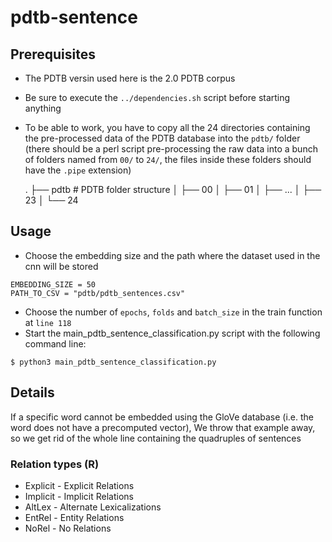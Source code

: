 # pdtb-sentence

## Prerequisites
* The PDTB versin used here is the 2.0 PDTB corpus
* Be sure to execute the ```../dependencies.sh``` script before starting anything
* To be able to work, you have to copy all the 24 directories containing the pre-processed data of the PDTB database into the ```pdtb/``` folder (there should be a perl script pre-processing the raw data into a bunch of folders named from ```00/``` to ```24/```, the files inside these folders should have the ```.pipe``` extension)

    .
    ├── pdtb                    # PDTB folder structure
    │   ├── 00
    │   ├── 01
    │   ├── ...
    │   ├── 23
    │   └── 24

## Usage
* Choose the embedding size and the path where the dataset used in the cnn will be stored
```
EMBEDDING_SIZE = 50
PATH_TO_CSV = "pdtb/pdtb_sentences.csv"
```
* Choose the number of ```epochs```, ```folds``` and ```batch_size``` in the train function at ```line 118```
* Start the main_pdtb_sentence_classification.py script with the following command line:
```
$ python3 main_pdtb_sentence_classification.py
```

## Details
If a specific word cannot be embedded using the GloVe database (i.e. the word does not have a precomputed vector), We throw that example away, so we get rid of the whole line containing the quadruples of sentences

### Relation types (R)
* Explicit - Explicit Relations
* Implicit - Implicit Relations
* AltLex - Alternate Lexicalizations
* EntRel - Entity Relations
* NoRel - No Relations
